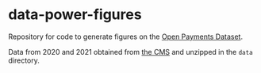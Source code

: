 # data-power-figures


Repository for code to generate figures on the [Open Payments Dataset](https://www.cms.gov/OpenPayments/Data/Dataset-Downloads). 

Data from 2020 and 2021 obtained from [the CMS](https://www.cms.gov/OpenPayments/Data/Dataset-Downloads) and unzipped in the `data` directory.
